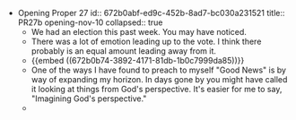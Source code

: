 - Opening Proper 27 
  id:: 672b0abf-ed9c-452b-8ad7-bc030a231521
  title:: PR27b opening-nov-10
  collapsed:: true
	- We had an election this past week. You may have noticed.
	- There was a lot of emotion leading up to the vote. I think there probably is an equal amount leading away from it.
	- {{embed ((672b0b74-3892-4171-81db-1b0c7999da85))}}
	- One of the ways I have found to preach to myself "Good News" is by way of expanding my horizon. In days gone by you might have called it looking at things from God's perspective. It's easier for me to say, "Imagining God's perspective."
	-